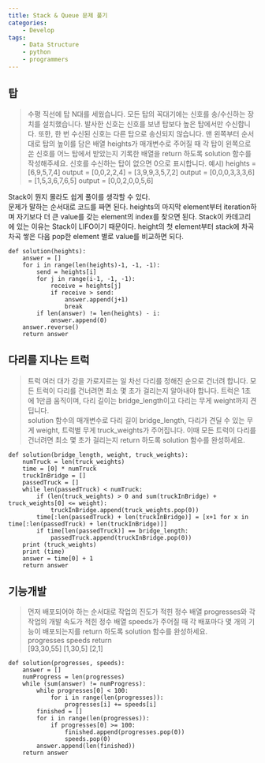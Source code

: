 ```yaml
---
title: Stack & Queue 문제 풀기
categories: 
    - Develop
tags:
    - Data Structure
    - python
    - programmers
---
```


## 탑

> 수평 직선에 탑 N대를 세웠습니다. 모든 탑의 꼭대기에는 신호를 송/수신하는 장치를 설치했습니다. 발사한 신호는 신호를 보낸 탑보다 높은 탑에서만 수신합니다. 또한, 한 번 수신된 신호는 다른 탑으로 송신되지 않습니다.
맨 왼쪽부터 순서대로 탑의 높이를 담은 배열 heights가 매개변수로 주어질 때 각 탑이 왼쪽으로 쏜 신호를 어느 탑에서 받았는지 기록한 배열을 return 하도록 solution 함수를 작성해주세요.
신호를 수신하는 탑이 없으면 0으로 표시합니다.
예시) heights = [6,9,5,7,4] output = [0,0,2,2,4]
             = [3,9,9,3,5,7,2] output = [0,0,0,3,3,3,6]
             = [1,5,3,6,7,6,5] output = [0,0,2,0,0,5,6]

Stack이 뭔지 몰라도 쉽게 풀이를 생각할 수 있다.   
문제가 말하는 순서대로 코드를 짜면 된다.
heights의 마지막 element부터 iteration하며 자기보다 더 큰 value를 갖는 element의 index를 찾으면 된다.
Stack이 카데고리에 있는 이유는 Stack이 LIFO이기 때문이다.
height의 첫 element부터 stack에 차곡차곡 쌓은 다음 pop한 element 별로 value를 비교하면 되다.

```
def solution(heights):
    answer = []
    for i in range(len(heights)-1, -1, -1):
        send = heights[i]
        for j in range(i-1, -1, -1):
            receive = heights[j]
            if receive > send:
                answer.append(j+1)
                break
        if len(answer) != len(heights) - i:
            answer.append(0)
    answer.reverse()
    return answer

```

## 다리를 지나는 트럭

> 트럭 여러 대가 강을 가로지르는 일 차선 다리를 정해진 순으로 건너려 합니다. 모든 트럭이 다리를 건너려면 최소 몇 초가 걸리는지 알아내야 합니다. 트럭은 1초에 1만큼 움직이며, 다리 길이는 bridge_length이고 다리는 무게 weight까지 견딥니다.   
solution 함수의 매개변수로 다리 길이 bridge_length, 다리가 견딜 수 있는 무게 weight, 트럭별 무게 truck_weights가 주어집니다. 이때 모든 트럭이 다리를 건너려면 최소 몇 초가 걸리는지 return 하도록 solution 함수를 완성하세요.

```
def solution(bridge_length, weight, truck_weights):
    numTruck = len(truck_weights)
    time = [0] * numTruck
    truckInBridge = []
    passedTruck = []
    while len(passedTruck) < numTruck:
        if (len(truck_weights) > 0 and sum(truckInBridge) + truck_weights[0] <= weight):
            truckInBridge.append(truck_weights.pop(0))
        time[:len(passedTruck) + len(truckInBridge)] = [x+1 for x in time[:len(passedTruck) + len(truckInBridge)]]
        if time[len(passedTruck)] == bridge_length:
            passedTruck.append(truckInBridge.pop(0))
    print (truck_weights)
    print (time)
    answer = time[0] + 1
    return answer
```

## 기능개발

> 먼저 배포되어야 하는 순서대로 작업의 진도가 적힌 정수 배열 progresses와 각 작업의 개발 속도가 적힌 정수 배열 speeds가 주어질 때 각 배포마다 몇 개의 기능이 배포되는지를 return 하도록 solution 함수를 완성하세요.   
progresses	speeds	return   
[93,30,55]	[1,30,5]	[2,1]   

```
def solution(progresses, speeds):
    answer = []
    numProgress = len(progresses)
    while (sum(answer) != numProgress):
        while progresses[0] < 100:
            for i in range(len(progresses)):
                progresses[i] += speeds[i]
        finished = []
        for i in range(len(progresses)):
            if progresses[0] >= 100:
                finished.append(progresses.pop(0))
                speeds.pop(0)
        answer.append(len(finished))
    return answer
```